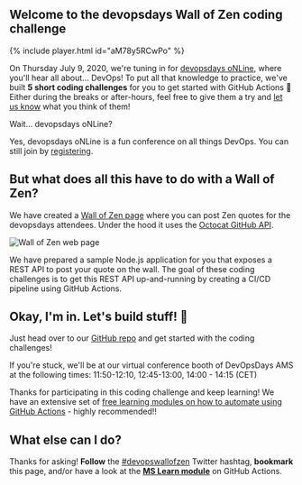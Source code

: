 ## Welcome to the devopsdays Wall of Zen coding challenge

{% include player.html id="aM78y5RCwPo" %}

On Thursday July 9, 2020, we're tuning in for [devopsdays oNLine](https://devopsdays.org/events/2020-amsterdam/welcome/), where you'll hear all about... DevOps! To put all that knowledge to practice, we've built **5 short coding challenges** for you to get started with GitHub Actions 🚀 
Either during the breaks or after-hours, feel free to give them a try and [let us know](https://twitter.com/msdev_we) what you think of them!

Wait... devopsdays oNLine?

Yes, devopsdays oNLine is a fun conference on all things DevOps. You can still join by [registering](https://devopsdays.org/events/2020-amsterdam/program).


## But what does all this have to do with a Wall of Zen?

We have created a [Wall of Zen page](https://aka.ms/wallofzen) where you can post Zen quotes for the devopsdays attendees. Under the hood it uses the [Octocat GitHub API](https://api.github.com/octocat).

![Wall of Zen web page](./assets/wallofzen.png)

We have prepared a sample Node.js application for you that exposes a REST API to post your quote on the wall. The goal of these coding challenges is to get this REST API up-and-running by creating a CI/CD pipeline using GitHub Actions.


## Okay, I'm in. Let's build stuff! 🧰

Just head over to our [GitHub repo](https://github.com/GitHub-Coding-Challenge/devopsdaysams-actions) and get started with the coding challenges!

If you're stuck, we'll be at our virtual conference booth of DevOpsDays AMS at the following times:
11:50-12:10, 12:45-13:00, 14:00 - 14:15 (CET)


Thanks for participating in this coding challenge and keep learning! We have an extensive set of [free learning modules on how to automate using GitHub Actions](https://docs.microsoft.com/en-us/learn/paths/automate-workflow-github-actions/?ocid=aid3016779) - highly recommended!!


## What else can I do?

Thanks for asking! **Follow** the [#devopswallofzen](https://twitter.com/search?q=%23devopswallofzen) Twitter hashtag, **bookmark** this page, and/or have a look at the [**MS Learn module**](https://docs.microsoft.com/en-us/learn/paths/automate-workflow-github-actions/?ocid=aid3016779) on GitHub Actions.
